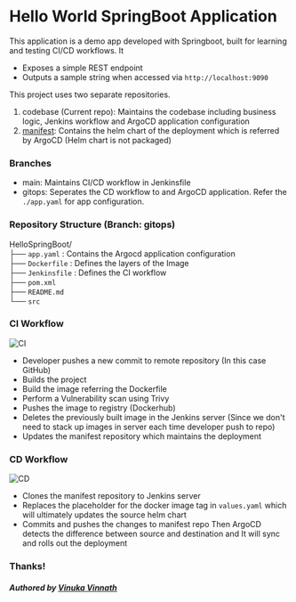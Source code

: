 # Hello World SpringBoot Application

This application is a demo app developed with Springboot, built for learning and testing CI/CD workflows.
It 
- Exposes a simple REST endpoint
- Outputs a sample string when accessed via `http://localhost:9090`

This project uses two separate repositories.
1. codebase (Current repo): Maintains the codebase including business logic, Jenkins workflow and ArgoCD application configuration
2. [manifest](https://github.com/vinukavinnath/demo-spring-app-manifest): Contains the helm chart of the deployment which is referred by ArgoCD (Helm chart is not packaged)

### Branches
- main: Maintains CI/CD workflow in Jenkinsfile
- gitops: Seperates the CD workflow to and ArgoCD application. Refer the `./app.yaml` for app configuration.

### Repository Structure (Branch: gitops)
HelloSpringBoot/      <br> 
├── `app.yaml`  : Contains the Argocd application configuration     <br> 
├── `Dockerfile`   : Defines the layers of the Image   <br>
├── `Jenkinsfile`  : Defines the CI workflow  <br>
├── `pom.xml`         <br>
├── `README.md`       <br>
└── `src`             <br>

### CI Workflow
![CI](https://imgur.com/UytkT9L.png)
- Developer pushes a new commit to remote repository (In this case GitHub)
- Builds the project
- Build the image referring the Dockerfile
- Perform a Vulnerability scan using Trivy
- Pushes the image to registry (Dockerhub)
- Deletes the previously built image in the Jenkins server (Since we don't need to stack up images in server each time developer push to repo)
- Updates the manifest repository which maintains the deployment

### CD Workflow
![CD](https://imgur.com/xFbQkvD.png)
- Clones the manifest repository to Jenkins server
- Replaces the placeholder for the docker image tag in `values.yaml` which will ultimately updates the source helm chart
- Commits and pushes the changes to manifest repo
Then ArgoCD detects the difference between source and destination and It will sync and rolls out the deployment


### Thanks!
##### Authored by [Vinuka Vinnath](https://www.linkedin.com/in/vinukavinnath/)

